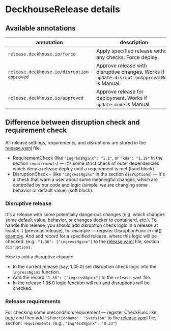 # DeckhouseRelease details

## Available annotations

| annotation                                 | description                                                                                  |
|--------------------------------------------|----------------------------------------------------------------------------------------------|
| `release.deckhouse.io/force`               | Apply specified release without any checks. Force deploy.                                    |
| `release.deckhouse.io/disruption-approved` | Approve release with disruptive changes. Works if `update.disruptionApprovalMode` is Manual. |
| `release.deckhouse.io/approved`            | Approve release for deployment. Works if `update.mode` is Manual.                            |

## Difference between disruption check and requirement check

All release settings, requirements, and disruptions are stored in the [release.yaml](release.yaml) file.

- RequirementCheck (like `"ingressNginx": "1.1"`, or `"k8s": "1.19"` in the section `requirements`) — it's some strict check of outer dependencies which deny a release deploy until a requirement is met (hard block).
- DisruptionCheck - (like `"ingressNginx"` in the section `disruptions`) — it's a check that warn a user about some meaningful changes, which are controlled by our code and logic (simple: we are changing some behavior or default value) (soft block).

### Disruptive release

It's a release with some potentially dangerous changes (e.g. which changes some default value, behavior, or changes docker to containerd, etc.).
To handle this release, you should add disruption check logic in a release at least `X-1` (previous release), for example — register DisruptionFunc in init() [example](modules/ingress-nginx/hooks/requirements.go).
And add record for a specified release, where this logic will be checked. (e.g.: `"1.36": ["ingressNginx"]` to the [release.yaml](release.yaml) file, section `disruptions`.

How to add a disruptive change:
- In the current release (say, 1.35.0) set disruption check logic into the `ingressNginx` function.
- Add the record `"1.36": ["ingressNginx"]` to the `release.yaml` file.
- In the release 1.36.0 logic function will run and disruptions will be checked.

### Release requirements

For checking some precondition/requirement — register CheckFunc like [here](modules/ingress-nginx/hooks/requirements.go)
and then add `"$functionName": "$version"` to the [release.yaml](release.yaml) file, section: `requirements`. (e.g., `"ingressNginx": "0.33"`)
